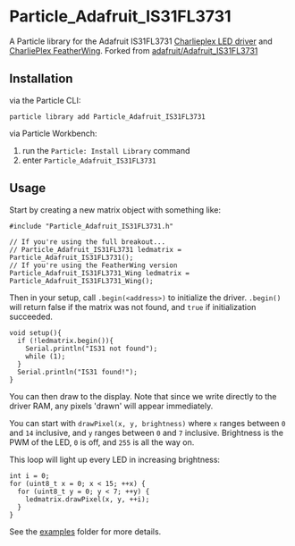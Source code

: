 # Particle_Adafruit_IS31FL3731

A Particle library for the Adafruit IS31FL3731 [Charlieplex LED driver](https://learn.adafruit.com/i31fl3731-16x9-charliplexed-pwm-led-driver) and [CharliePlex FeatherWing](https://learn.adafruit.com/adafruit-15x7-7x15-charlieplex-led-matrix-charliewing-featherwing). Forked from [adafruit/Adafruit_IS31FL3731](https://github.com/adafruit/Adafruit_IS31FL3731)


## Installation

via the Particle CLI:

```
particle library add Particle_Adafruit_IS31FL3731
```

via Particle Workbench:

1. run the `Particle: Install Library` command
2. enter `Particle_Adafruit_IS31FL3731`


## Usage

Start by creating a new matrix object with something like:

```
#include "Particle_Adafruit_IS31FL3731.h"

// If you're using the full breakout...
// Particle_Adafruit_IS31FL3731 ledmatrix = Particle_Adafruit_IS31FL3731();
// If you're using the FeatherWing version
Particle_Adafruit_IS31FL3731_Wing ledmatrix = Particle_Adafruit_IS31FL3731_Wing();
```

Then in your setup, call `.begin(<address>)` to initialize the driver. `.begin()` will return false if the matrix was not found, and `true`  if initialization succeeded.

```
void setup(){
  if (!ledmatrix.begin()){
    Serial.println("IS31 not found");
    while (1);
  }
  Serial.println("IS31 found!");
}
```

You can then draw to the display. Note that since we write directly to the driver RAM, any pixels 'drawn' will appear immediately.

You can start with `drawPixel(x, y, brightness)` where `x` ranges between `0` and `14` inclusive, and `y` ranges between `0` and `7` inclusive. Brightness is the PWM of the LED, `0` is off, and `255` is all the way on.

This loop will light up every LED in increasing brightness:

```
int i = 0;
for (uint8_t x = 0; x < 15; ++x) {
  for (uint8_t y = 0; y < 7; ++y) {
    ledmatrix.drawPixel(x, y, ++i);
  }
}
```

See the [examples](examples) folder for more details.
